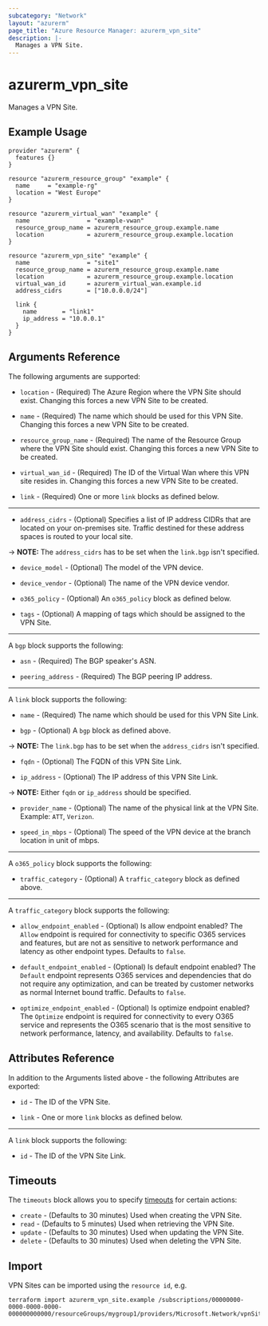 ```yaml
---
subcategory: "Network"
layout: "azurerm"
page_title: "Azure Resource Manager: azurerm_vpn_site"
description: |-
  Manages a VPN Site.
---
```


# azurerm_vpn_site

Manages a VPN Site.

## Example Usage

```hcl
provider "azurerm" {
  features {}
}

resource "azurerm_resource_group" "example" {
  name     = "example-rg"
  location = "West Europe"
}

resource "azurerm_virtual_wan" "example" {
  name                = "example-vwan"
  resource_group_name = azurerm_resource_group.example.name
  location            = azurerm_resource_group.example.location
}

resource "azurerm_vpn_site" "example" {
  name                = "site1"
  resource_group_name = azurerm_resource_group.example.name
  location            = azurerm_resource_group.example.location
  virtual_wan_id      = azurerm_virtual_wan.example.id
  address_cidrs       = ["10.0.0.0/24"]

  link {
    name       = "link1"
    ip_address = "10.0.0.1"
  }
}
```

## Arguments Reference

The following arguments are supported:

* `location` - (Required) The Azure Region where the VPN Site should exist. Changing this forces a new VPN Site to be created.

* `name` - (Required) The name which should be used for this VPN Site. Changing this forces a new VPN Site to be created.

* `resource_group_name` - (Required) The name of the Resource Group where the VPN Site should exist. Changing this forces a new VPN Site to be created.

* `virtual_wan_id` - (Required) The ID of the Virtual Wan where this VPN site resides in. Changing this forces a new VPN Site to be created.

* `link` - (Required) One or more `link` blocks as defined below.

---

* `address_cidrs` - (Optional) Specifies a list of IP address CIDRs that are located on your on-premises site. Traffic destined for these address spaces is routed to your local site.

-> **NOTE:** The `address_cidrs` has to be set when the `link.bgp` isn't specified.

* `device_model` - (Optional) The model of the VPN device.

* `device_vendor` - (Optional) The name of the VPN device vendor.

* `o365_policy` - (Optional) An `o365_policy` block as defined below.

* `tags` - (Optional) A mapping of tags which should be assigned to the VPN Site.

---

A `bgp` block supports the following:

* `asn` - (Required) The BGP speaker's ASN.

* `peering_address` - (Required) The BGP peering IP address.

---

A `link` block supports the following:

* `name` - (Required) The name which should be used for this VPN Site Link.

* `bgp` - (Optional) A `bgp` block as defined above.

-> **NOTE:** The `link.bgp` has to be set when the `address_cidrs` isn't specified.

* `fqdn` - (Optional) The FQDN of this VPN Site Link.

* `ip_address` - (Optional) The IP address of this VPN Site Link.

-> **NOTE:** Either `fqdn` or `ip_address` should be specified.

* `provider_name` - (Optional) The name of the physical link at the VPN Site. Example: `ATT`, `Verizon`.

* `speed_in_mbps` - (Optional) The speed of the VPN device at the branch location in unit of mbps.

---

A `o365_policy` block supports the following:

* `traffic_category` - (Optional) A `traffic_category` block as defined above.

---

A `traffic_category` block supports the following:

* `allow_endpoint_enabled` - (Optional) Is allow endpoint enabled? The `Allow` endpoint is required for connectivity to specific O365 services and features, but are not as sensitive to network performance and latency as other endpoint types. Defaults to `false`.

* `default_endpoint_enabled` - (Optional) Is default endpoint enabled? The `Default` endpoint represents O365 services and dependencies that do not require any optimization, and can be treated by customer networks as normal Internet bound traffic. Defaults to `false`.

* `optimize_endpoint_enabled` - (Optional) Is optimize endpoint enabled? The `Optimize` endpoint is required for connectivity to every O365 service and represents the O365 scenario that is the most sensitive to network performance, latency, and availability. Defaults to `false`.

## Attributes Reference

In addition to the Arguments listed above - the following Attributes are exported:

* `id` - The ID of the VPN Site.

* `link` - One or more `link` blocks as defined below.

---

A `link` block supports the following:

* `id` - The ID of the VPN Site Link.

## Timeouts

The `timeouts` block allows you to specify [timeouts](https://www.terraform.io/language/resources/syntax#operation-timeouts) for certain actions:

* `create` - (Defaults to 30 minutes) Used when creating the VPN Site.
* `read` - (Defaults to 5 minutes) Used when retrieving the VPN Site.
* `update` - (Defaults to 30 minutes) Used when updating the VPN Site.
* `delete` - (Defaults to 30 minutes) Used when deleting the VPN Site.

## Import

VPN Sites can be imported using the `resource id`, e.g.

```shell
terraform import azurerm_vpn_site.example /subscriptions/00000000-0000-0000-0000-000000000000/resourceGroups/mygroup1/providers/Microsoft.Network/vpnSites/site1
```
